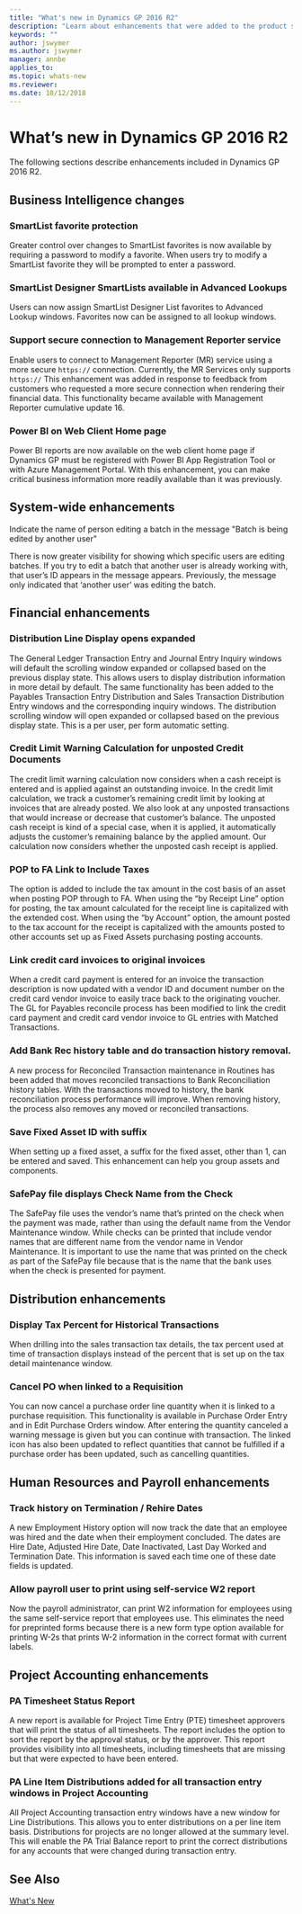 ```yaml
---
title: "What's new in Dynamics GP 2016 R2"
description: "Learn about enhancements that were added to the product since the release of Dynamics GP 2016 R2. "
keywords: ""
author: jswymer
ms.author: jswymer
manager: annbe
applies_to: 
ms.topic: whats-new
ms.reviewer: 
ms.date: 10/12/2018
---
```


# What’s new in Dynamics GP 2016 R2

The following sections describe enhancements included in Dynamics GP 2016 R2.

## Business Intelligence changes 

### SmartList favorite protection

Greater control over changes to SmartList favorites is now available by requiring a password to modify a favorite. When users try to modify a SmartList favorite they will be prompted to enter a password.

### SmartList Designer SmartLists available in Advanced Lookups

Users can now assign SmartList Designer List favorites to Advanced Lookup windows. Favorites now can be assigned to all lookup windows.

### Support secure connection to Management Reporter service

Enable users to connect to Management Reporter (MR) service using a more secure `https://` connection. Currently, the MR Services only supports `https://` This enhancement was added in response to feedback from customers who requested a more secure connection when rendering their financial data. This functionality became available with Management Reporter cumulative update 16.

### Power BI on Web Client Home page

Power BI reports are now available on the web client home page if Dynamics GP must be registered with Power BI App Registration Tool or with Azure Management Portal. With this enhancement, you can make critical business information more readily available than it was previously.

## System-wide enhancements

Indicate the name of person editing a batch in the message "Batch is being edited by another user"

There is now greater visibility for showing which specific users are editing batches. If you try to edit a batch that another user is already working with, that user’s ID appears in the message appears. Previously, the message only indicated that ‘another user’ was editing the batch.

## Financial enhancements

### Distribution Line Display opens expanded

The General Ledger Transaction Entry and Journal Entry Inquiry windows will default the scrolling window expanded or collapsed based on the previous display state. This allows users to display distribution information in more detail by default. The same functionality has been added to the Payables Transaction Entry Distribution and Sales Transaction Distribution Entry windows and the corresponding inquiry windows. The distribution scrolling window will open expanded or collapsed based on the previous display state. This is a per user, per form automatic setting.

### Credit Limit Warning Calculation for unposted Credit Documents

The credit limit warning calculation now considers when a cash receipt is entered and is applied against an outstanding invoice. In the credit limit calculation, we track a customer’s remaining credit limit by looking at invoices that are already posted. We also look at any unposted transactions that would increase or decrease that customer’s balance. The unposted cash receipt is kind of a special case, when it is applied, it automatically adjusts the customer’s remaining balance by the applied amount. Our calculation now considers whether the unposted cash receipt is applied.

### POP to FA Link to Include Taxes

The option is added to include the tax amount in the cost basis of an asset when posting POP through to FA. When using the “by Receipt Line” option for posting, the tax amount calculated for the receipt line is capitalized with the extended cost. When using the “by Account” option, the amount posted to the tax account for the receipt is capitalized with the amounts posted to other accounts set up as Fixed Assets purchasing posting accounts.

### Link credit card invoices to original invoices

When a credit card payment is entered for an invoice the transaction description is now updated with a vendor ID and document number on the credit card vendor invoice to easily trace back to the originating voucher. The GL for Payables reconcile process has been modified to link the credit card payment and credit card vendor invoice to GL entries with Matched Transactions.

### Add Bank Rec history table and do transaction history removal.

A new process for Reconciled Transaction maintenance in Routines has been added that moves reconciled transactions to Bank Reconciliation history tables. With the transactions moved to history, the bank reconciliation process performance will improve. When removing history, the process also removes any moved or reconciled transactions.

### Save Fixed Asset ID with suffix

When setting up a fixed asset, a suffix for the fixed asset, other than 1, can be entered and saved. This enhancement can help you group assets and components.

### SafePay file displays Check Name from the Check

The SafePay file uses the vendor’s name that’s printed on the check when the payment was made, rather than using the default name from the Vendor Maintenance window. While checks can be printed that include vendor names that are different name from the vendor name in Vendor Maintenance. It is important to use the name that was printed on the check as part of the SafePay file because that is the name that the bank uses when the check is presented for payment.

## Distribution enhancements

### Display Tax Percent for Historical Transactions

When drilling into the sales transaction tax details, the tax percent used at time of transaction displays instead of the percent that is set up on the tax detail maintenance window.

### Cancel PO when linked to a Requisition

You can now cancel a purchase order line quantity when it is linked to a purchase requisition. This functionality is available in Purchase Order Entry and in Edit Purchase Orders window. After entering the quantity canceled a warning message is given but you can continue with transaction. The linked icon has also been updated to reflect quantities that cannot be fulfilled if a purchase order has been updated, such as cancelling quantities.

## Human Resources and Payroll enhancements

### Track history on Termination / Rehire Dates

A new Employment History option will now track the date that an employee was hired and the date when their employment concluded. The dates are Hire Date, Adjusted Hire Date, Date Inactivated, Last Day Worked and Termination Date. This information is saved each time one of these date fields is updated.

### Allow payroll user to print using self-service W2 report 

Now the payroll administrator, can print W2 information for employees using the same self-service report that employees use. This eliminates the need for preprinted forms because there is a new form type option available for printing W-2s that prints W-2 information in the correct format with current labels.

## Project Accounting enhancements 

### PA Timesheet Status Report

A new report is available for Project Time Entry (PTE) timesheet approvers that will print the status of all timesheets. The report includes the option to sort the report by the approval status, or by the approver. This report provides visibility into all timesheets, including timesheets that are missing but that were expected to have been entered.

### PA Line Item Distributions added for all transaction entry windows in Project Accounting 

All Project Accounting transaction entry windows have a new window for Line Distributions. This allows you to enter distributions on a per line item basis. Distributions for projects are no longer allowed at the summary level. This will enable the PA Trial Balance report to print the correct distributions for any accounts that were changed during transaction entry.

## See Also

[What's New](introduction.md)  
